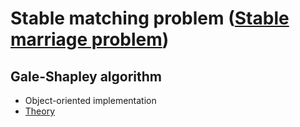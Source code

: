 # Stable matching problem ([Stable marriage problem](https://en.wikipedia.org/wiki/Stable_marriage_problem))    

## Gale-Shapley algorithm 
* Object-oriented implementation
* [Theory](https://en.wikipedia.org/wiki/Gale%E2%80%93Shapley_algorithm)